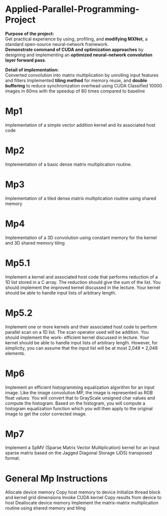 # Applied-Parallel-Programming-Project
**Purpose of the project:**  
Get practical experience by using, profiling, and **modifying MXNet**, a standard open-source neural-network framework.  
**Demonstrate command of CUDA and optimization approaches** by designing and implementing an **optimized neural-network convolution layer forward pass**.   
  
**Detail of implementation:**  
Converted convolution into matrix multiplication by unrolling input features and filters
Implemented **tiling method** for memory reuse, and **double buffering** to reduce synchronization overhead using CUDA
Classified 10000 images in 60ms with the speedup of 80 times compared to baseline


# Mp1 
Implementation of a simple vector addition kernel and its associated host code

# Mp2
Implementation of a basic dense matrix multiplication routine.

# Mp3
 Implementation of a tiled dense matrix multiplication routine using shared memory
 
 # Mp4
 Implementation of a 3D convolution using constant memory for the kernel and 3D shared memory tiling
 
 # Mp5.1
Implement a kernel and associated host code that performs reduction of a 1D list stored in a C array. The reduction should give the sum of the list. You should implement the improved kernel discussed in the lecture. Your kernel should be able to handle input lists of arbitrary length.

# Mp5.2
Implement one or more kernels and their associated host code to perform parallel scan on a 1D list. The scan operator used will be addition. You should implement the work- efficient kernel discussed in lecture. Your kernel should be able to handle input lists of arbitrary length. However, for simplicity, you can assume that the input list will be at most 2,048 * 2,048 elements.

# Mp6
Implement an efficient histogramming equalization algorithm for an input image. Like the image convolution MP, the image is represented as RGB float values. You will convert that to GrayScale unsigned char values and compute the histogram. Based on the histogram, you will compute a histogram equalization function which you will then apply to the original image to get the color corrected image.
 
# Mp7
Implement a SpMV (Sparse Matrix Vector Multiplication) kernel for an input sparse matrix based on the Jagged Diagonal Storage (JDS) transposed format.

# General Mp Instructions
Allocate device memory
Copy host memory to device
Initialize thread block and kernel grid dimensions
Invoke CUDA kernel
Copy results from device to host
Deallocate device memory
Implement the matrix-matrix multiplication routine using shared memory and tiling
